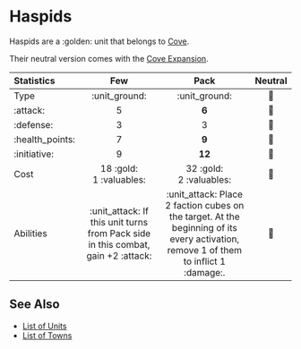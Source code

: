 # Haspids

Haspids are a :golden: unit that belongs to [Cove](../towns/cove.md).

Their neutral version comes with the [Cove Expansion](../content.md).


| Statistics | Few | Pack | Neutral |
| :--- | :---: | :---: | :---: |
| Type | :unit_ground: | :unit_ground: | 🚧 |
| :attack: | 5 | **6** | 🚧 |
| :defense: | 3 | 3 | 🚧 |
| :health_points: | 7 | **9** | 🚧 |
| :initiative: | 9 | **12** | 🚧 |
| Cost | 18 :gold:<br>1 :valuables: | 32 :gold:<br>2 :valuables: | 🚧 |
| Abilities | :unit_attack: If this unit turns from Pack side in this combat, gain +2 :attack: | :unit_attack: Place 2 faction cubes on the target. At the beginning of its every activation, remove 1 of them to inflict 1 :damage:. | 🚧 |


## See Also

- [List of Units](../units.md)
- [List of Towns](../towns.md)
